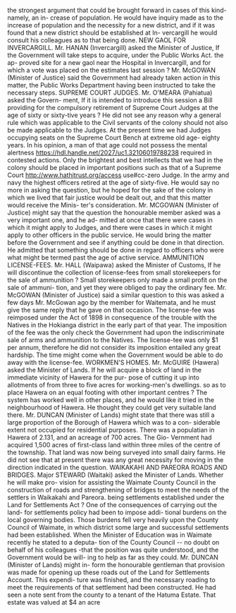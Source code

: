 the strongest argument that could be brought forward in cases of this kind-namely, an in- crease of population. He would have inquiry made as to the increase of population and the necessity for a new district, and if it was found that a new district should be established at In- vercargill he would consult his colleagues as to that being done. NEW GAOL FOR INVERCARGILL. Mr. HANAN (Invercargill) asked the Minister of Justice, If the Government will take steps to acquire, under the Public Works Act. the ap- proved site for a new gaol near the Hospital in Invercargill, and for which a vote was placed on the estimates last session ? Mr. McGOWAN (Minister of Justice) said the Government had already taken action in this matter, the Public Works Department having been instructed to take the necessary steps. SUPREME COURT JUDGES. Mr. O'MEARA (Pahiatua) asked the Govern- ment, If it is intended to introduce this session a Bill providing for the compulsory retirement of Supreme Court Judges at the age of sixty or sixty-tive years ? He did not see any reason why a general rule which was applicable to the Civil servants of the colony should not also be made applicable to the Judges. At the present time we had Judges occupying seats on the Supreme Court Bench at extreme old age- eighty years. In his opinion, a man of that age could not possess the mental alertness https://hdl.handle.net/2027/uc1.32106019788238 required in contested actions. Only the brightest and best intellects that we had in the colony should be placed in important positions such as that of a Supreme Court http://www.hathitrust.org/access use#cc-zero Judge. In the army and navy the highest officers retired at the age of sixty-five. He would say no more in asking the question, but he hoped for the sake of the colony in which we lived that fair justice would be dealt out, and that this matter would receive the Minis- ter's consideration. Mr. MCGOWAN (Minister of Justice) might say that the question the honourable member asked was a very important one, and he ad- mitted at once that there were cases in which it might apply to Judges, and there were cases in which it might apply to other officers in the public service. He would bring the matter before the Government and see if anything could be done in that direction. He admitted that something should be done in regard to officers who were what might be termed past the age of active service. AMMUNITION LICENSE-FEES. Mr. HALL (Waipawa) asked the Minister of Customs, If he will discontinue the collection of license-fees from small storekeepers for the sale of ammunition ? Small storekeepers only made a small profit on the sale of ammuni- tion, and yet they were obliged to pay the ordinary fee. Mr. McGOWAN (Minister of Justice) said a similar question to this was asked a few days Mr. McGowan ago by the member for Waitemata, and he must give the same reply that he gave on that occasion. The license-fee was reimposed under the Act of 1898 in consequence of the trouble with the Natives in the Hokianga district in the early part of that year. The imposition of the fee was the only check the Government had upon the indiscriminate sale of arms and ammunition to the Natives. The license-tee was only $1 per annum, therefore he did not consider its imposition entailed any great hardship. The time might come when the Government would be able to do away with the license-fee. WORKMEN'S HOMES. Mr. McGUIRE (Hawera) asked the Minister of Lands. If he will acquire a block of land in the immediate vicinity of Hawera for the pur- pose of cutting it up into allotments of from three to five acres for working-men's dwellings. so as to place Hawera on an equal footing with other important centres ? The system has worked well in other places, and he would like it tried in the neighbourhood of Hawera. He thought they could get very suitable land there. Mr. DUNCAN (Minister of Lands) might state that there was still a large proportion of the Borough of Hawera which was to a con- siderable extent not occupied for residential purposes. There was a populatian in Hawera of 2.131, and an acreage of 700 acres. The Gio- Vernment had acquired 1,500 acres of first-class land within three miles of the centre of the township. That land was now being surveyed into small dairy farms. He did not see that at present there was any great necessity for moving in the direction indicated in the question. WAIKAKAHI AND PAREORA ROADS AND BRIDGES. Major STEWARD (Waitaki) asked the Minister of Lands. Whether he will make pro- vision for assisting the Waimate County Council in the construction of roads and strengthening of bridges to meet the needs of the settlers in Waikakahi and Pareora. being settlements established under the Land for Settlements Act ? One of the consequences of carrying out the land- for settlements policy had been to impose addi- tional burdens on the local governing bodies. Those burdens fell very heavily upon the County Council of Waimate, in which district some large and successful settlements had been established. When the Minister of Education was in Waimate recently he stated to a deputa- tion of the County Council -- no doubt on behalf of his colleagues -that the position was quite understood, and the Government would be will- ing to help as far as they could. Mr. DUNCAN (Minister of Lands) might in- form the honourable gentleman that provision was made for opening up these roads out of the Land for Settlements Account. This expendi- ture was finished, and the necessary roading to meet the requirements of that settlement had been constructed. He had seen a note sent from the county to a tenant of the Hatuma Estate. That estate was valued at $4 an acre 